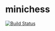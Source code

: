 # minichess

[![Build Status](https://secure.travis-ci.org/nightfly19/minichess.png?branch=master)](http://travis-ci.org/nightfly19/minichess)

